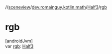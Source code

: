 //[sceneview](../../../index.md)/[dev.romainguy.kotlin.math](../index.md)/[Half3](index.md)/[rgb](rgb.md)

# rgb

[androidJvm]\
var [rgb](rgb.md): [Half3](index.md)
